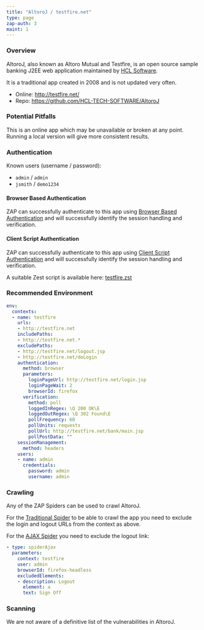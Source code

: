 ```yaml
---
title: "AltoroJ / testfire.net"
type: page
zap-auth: 3
maint: 1
---
```


### Overview

AltoroJ, also known as Altoro Mutual and Testfire, is an open source sample banking J2EE web application
maintained by [HCL Software](https://www.hcl-software.com/).

It is a traditional app created in 2008 and is not updated very often.

* Online: http://testfire.net/
* Repo: https://github.com/HCL-TECH-SOFTWARE/AltoroJ

### Potential Pitfalls

This is an online app which may be unavailable or broken at any point.
Running a local version will give more consistent results.

### Authentication

Known users (username / password):

* `admin` / `admin`
* `jsmith` / `demo1234`

#### Browser Based Authentication

ZAP can successfully authenticate to this app using 
[Browser Based Authentication](/docs/desktop/addons/authentication-helper/browser-auth/) 
and will successfully identify the session handling and verification.

#### Client Script Authentication

ZAP can successfully authenticate to this app using 
[Client Script Authentication](/docs/desktop/addons/authentication-helper/client-script/) 
and will successfully identify the session handling and verification.

A suitable Zest script is available here: 
[testfire.zst](https://github.com/zapbot/zap-mgmt-scripts/blob/master/scans/auth/plans_and_scripts/testfire/testfire.zst)

### Recommended Environment

``` yaml
env:
  contexts:
  - name: testfire
    urls:
    - http://testfire.net
    includePaths:
    - http://testfire.net.*
    excludePaths:
    - http://testfire.net/logout.jsp
    - http://testfire.net/doLogin
    authentication:
      method: browser
      parameters:
        loginPageUrl: http://testfire.net/login.jsp
        loginPageWait: 2
        browserId: firefox
      verification:
        method: poll
        loggedInRegex: \Q 200 OK\E
        loggedOutRegex: \Q 302 Found\E
        pollFrequency: 60
        pollUnits: requests
        pollUrl: http://testfire.net/bank/main.jsp
        pollPostData: ""
    sessionManagement:
      method: headers
    users:
    - name: admin
      credentials:
        password: admin
        username: admin
```


### Crawling

Any of the ZAP Spiders can be used to crawl AltoroJ.

For the [Traditional Spider](/docs/desktop/addons/spider/) to be able to crawl the app you need to exclude the login and logout URLs from the context as above.

For the [AJAX Spider](/docs/desktop/addons/ajax-spider/) you need to exclude the logout link:

``` yaml
- type: spiderAjax
  parameters:
    context: testfire
    user: admin
    browserId: firefox-headless
    excludedElements:
    - description: Logout
      element: a
      text: Sign Off
```

### Scanning

We are not aware of a definitive list of the vulnerabilities in AltoroJ. 